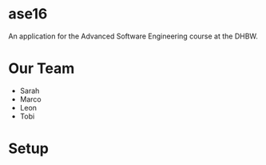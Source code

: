 # ase16
An application for the Advanced Software Engineering course at the DHBW.

# Our Team
- Sarah
- Marco
- Leon
- Tobi

# Setup 


